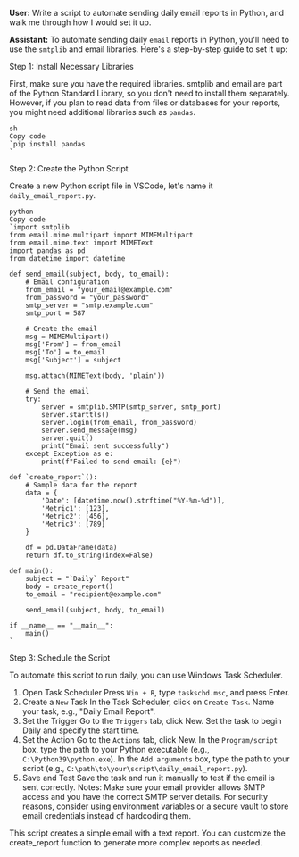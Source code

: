 **User:** Write a script to automate sending daily email reports in Python, and walk me through how I would set it up.

**Assistant:** To automate sending daily ``email`` reports in Python, you'll need to use the ``smtplib`` and email libraries. Here's a step-by-step guide to set it up:

Step 1: Install Necessary Libraries

First, make sure you have the required libraries. smtplib and email are part of the Python Standard Library, so you don't need to install them separately. However, if you plan to read data from files or databases for your reports, you might need additional libraries such as `pandas`.


```
sh
Copy code
`pip install pandas
`
```

Step 2: Create the Python Script

Create a new Python script file in VSCode, let's name it `daily_email_report.py`.


```
python
Copy code
`import smtplib
from email.mime.multipart import MIMEMultipart
from email.mime.text import MIMEText
import pandas as pd
from datetime import datetime

def send_email(subject, body, to_email):
    # Email configuration
    from_email = "your_email@example.com"
    from_password = "your_password"
    smtp_server = "smtp.example.com"
    smtp_port = 587

    # Create the email
    msg = MIMEMultipart()
    msg['From'] = from_email
    msg['To'] = to_email
    msg['Subject'] = subject

    msg.attach(MIMEText(body, 'plain'))

    # Send the email
    try:
        server = smtplib.SMTP(smtp_server, smtp_port)
        server.starttls()
        server.login(from_email, from_password)
        server.send_message(msg)
        server.quit()
        print("Email sent successfully")
    except Exception as e:
        print(f"Failed to send email: {e}")

def `create_report`():
    # Sample data for the report
    data = {
        'Date': [datetime.now().strftime("%Y-%m-%d")],
        'Metric1': [123],
        'Metric2': [456],
        'Metric3': [789]
    }

    df = pd.DataFrame(data)
    return df.to_string(index=False)

def main():
    subject = "`Daily` Report"
    body = create_report()
    to_email = "recipient@example.com"
    
    send_email(subject, body, to_email)

if __name__ == "__main__":
    main()
`
```

Step 3: Schedule the Script

To automate this script to run daily, you can use Windows Task Scheduler.

1. Open Task Scheduler
Press `Win + R`, type `taskschd.msc`, and press Enter.
2. Create a ``New`` Task
In the Task Scheduler, click on `Create Task`.
Name your task, e.g., "Daily Email Report".
3. Set the Trigger
Go to the `Triggers` tab, click New.
Set the task to begin Daily and specify the start time.
4. Set the Action
Go to the `Actions` tab, click New.
In the `Program/script` box, type the path to your Python executable (e.g., `C:\Python39\python.exe`).
In the `Add arguments` box, type the path to your script (e.g., `C:\path\to\your\script\daily_email_report.py`).
5. Save and Test
Save the task and run it manually to test if the email is sent correctly.
Notes:
Make sure your email provider allows SMTP access and you have the correct SMTP server details.
For security reasons, consider using environment variables or a secure vault to store email credentials instead of hardcoding them.

This script creates a simple email with a text report. You can customize the create_report function to generate more complex reports as needed.